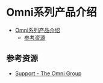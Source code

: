 # Omni系列产品介绍

<!--ts-->
* [Omni系列产品介绍](#omni系列产品介绍)
   * [参考资源](#参考资源)

<!-- Created by https://github.com/ekalinin/github-markdown-toc -->
<!-- Added by: kuanhsiaokuo, at: Thu Jun 30 11:06:39 CST 2022 -->

<!--te-->

## 参考资源

- [Support - The Omni Group](https://support.omnigroup.com/manuals/)